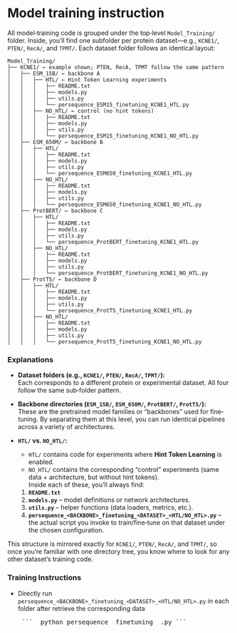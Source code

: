 # Model training instruction

All model‐training code is grouped under the top‐level `Model_Training/` folder. Inside, you’ll find one subfolder per protein dataset—e.g., `KCNE1/`, `PTEN/`, `RecA/`, and `TPMT/`. Each dataset folder follows an identical layout:

```
Model_Training/
├── KCNE1/ ← example shown; PTEN, RecA, TPMT follow the same pattern
│   ├── ESM_15B/ ← backbone A
│   │   ├── HTL/ ← Hint Token Learning experiments
│   │   │   ├── README.txt
│   │   │   ├── models.py
│   │   │   ├── utils.py
│   │   │   └── persequence_ESM15_finetuning_KCNE1_HTL.py
│   │   ├── NO_HTL/ ← control (no hint tokens)
│   │   │   ├── README.txt
│   │   │   ├── models.py
│   │   │   ├── utils.py
│   │   │   └── persequence_ESM15_finetuning_KCNE1_NO_HTL.py
│   ├── ESM_650M/ ← backbone B
│   │   ├── HTL/
│   │   │   ├── README.txt
│   │   │   ├── models.py
│   │   │   ├── utils.py
│   │   │   └── persequence_ESM650_finetuning_KCNE1_HTL.py
│   │   ├── NO_HTL/
│   │   │   ├── README.txt
│   │   │   ├── models.py
│   │   │   ├── utils.py
│   │   │   └── persequence_ESM650_finetuning_KCNE1_NO_HTL.py
│   ├── ProtBERT/ ← backbone C
│   │   ├── HTL/
│   │   │   ├── README.txt
│   │   │   ├── models.py
│   │   │   ├── utils.py
│   │   │   └── persequence_ProtBERT_finetuning_KCNE1_HTL.py
│   │   ├── NO_HTL/
│   │   │   ├── README.txt
│   │   │   ├── models.py
│   │   │   ├── utils.py
│   │   │   └── persequence_ProtBERT_finetuning_KCNE1_NO_HTL.py
│   ├── ProtT5/ ← backbone D
│   │   ├── HTL/
│   │   │   ├── README.txt
│   │   │   ├── models.py
│   │   │   ├── utils.py
│   │   │   └── persequence_ProtT5_finetuning_KCNE1_HTL.py
│   │   ├── NO_HTL/
│   │   │   ├── README.txt
│   │   │   ├── models.py
│   │   │   ├── utils.py
│   │   │   └── persequence_ProtT5_finetuning_KCNE1_NO_HTL.py

```

### Explanations

- **Dataset folders (e.g., `KCNE1/`, `PTEN/`, `RecA/`, `TPMT/`):**  
  Each corresponds to a different protein or experimental dataset. All four follow the same sub‐folder pattern.

- **Backbone directories (`ESM_15B/`, `ESM_650M/`, `ProtBERT/`, `ProtT5/`):**  
  These are the pretrained model families or “backbones” used for fine‐tuning. By separating them at this level, you can run identical pipelines across a variety of architectures.

- **`HTL/` vs. `NO_HTL/`:**  
  - `HTL/` contains code for experiments where **Hint Token Learning** is enabled.  
  - `NO_HTL/` contains the corresponding “control” experiments (same data + architecture, but without hint tokens).  
  Inside each of these, you’ll always find:  
  1. **`README.txt`** 
  2. **`models.py`** – model definitions or network architectures.  
  3. **`utils.py`** – helper functions (data loaders, metrics, etc.).  
  4. **`persequence_<BACKBONE>_finetuning_<DATASET>_<HTL/NO_HTL>.py`** – the actual script you invoke to train/fine‐tune on that dataset under the chosen configuration.

This structure is mirrored exactly for `KCNE1/`, `PTEN/`, `RecA/`, and `TPMT/`, so once you’re familiar with one directory tree, you know where to look for any other dataset’s training code.

### Training Instructions

- Directly run `persequence_<BACKBONE>_finetuning_<DATASET>_<HTL/NO_HTL>.py` in each folder after retrieve the corresponding data

  <pre> ```  python persequence_<BACKBONE>_finetuning_<DATASET>_<HTL/NO_HTL>.py ```
  </pre>
